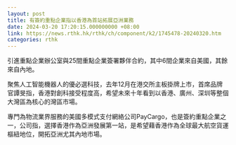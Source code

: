 ```yaml
---
layout: post
title: 有簽約重點企業指以香港為首站拓展亞洲業務
date: 2024-03-20 17:20:15.000000000 +08:00
link: https://news.rthk.hk/rthk/ch/component/k2/1745478-20240320.htm
categories: rthk
---
```


引進重點企業辦公室與25間重點企業簽署夥伴合約，其中6間企業來自美國，其餘來自內地。

聚焦人工智能機器人的優必選科技，去年12月在港交所主板掛牌上市，首席品牌官譚旻指，香港對創科接受程度高，希望未來十年看到以香港、廣州、深圳等整個大灣區為核心的灣區市場。

專門為物流業界服務的美國多模式支付網絡公司PayCargo，也是簽約重點企業之一，公司指，選擇香港作為亞洲發展第一站，是希望藉香港作為全球最大航空貨運樞紐地位，開拓亞洲尤其內地市場。
